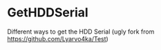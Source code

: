 # GetHDDSerial
Different ways to get the HDD Serial (ugly fork from https://github.com/Lyarvo4ka/Test)
